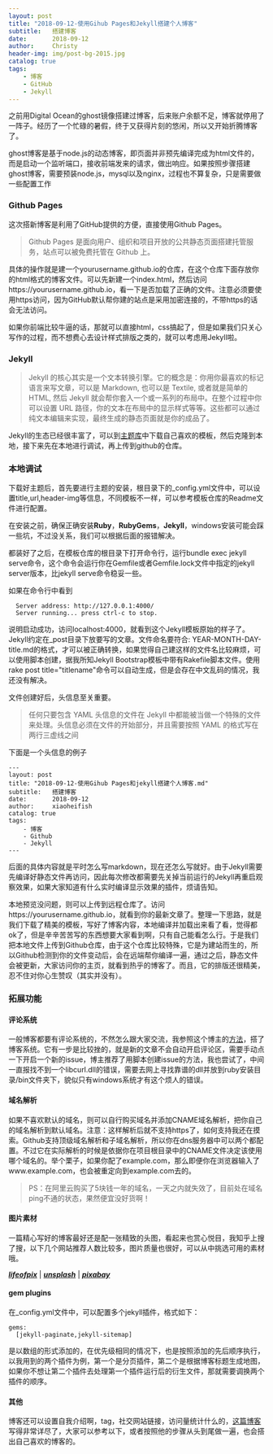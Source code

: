 ```yaml
---
layout: post
title: "2018-09-12-使用Gihub Pages和Jekyll搭建个人博客"
subtitle:   搭建博客
date:       2018-09-12 
author:     Christy
header-img: img/post-bg-2015.jpg
catalog: true
tags:
    - 博客
    - GitHub
    - Jekyll
---
```



之前用Digital Ocean的ghost镜像搭建过博客，后来账户余额不足，博客就停用了一阵子。经历了一个忙碌的暑假，终于又获得片刻的悠闲，所以又开始折腾博客了。

ghost博客是基于node.js的动态博客，即页面并非预先编译完成为html文件的，而是启动一个监听端口，接收前端发来的请求，做出响应。如果按照步骤搭建ghost博客，需要预装node.js，mysql以及nginx，过程也不算复杂，只是需要做一些配置工作

### Github Pages
这次搭新博客是利用了GitHub提供的方便，直接使用Github Pages。

> Github Pages 是面向用户、组织和项目开放的公共静态页面搭建托管服 务，站点可以被免费托管在 Github 上。

具体的操作就是建一个yourusername.github.io的仓库，在这个仓库下面存放你的html格式的博客文件。可以先新建一个index.html，然后访问https://yourusername.github.io，看一下是否加载了正确的文件。注意必须要使用https访问，因为GitHub默认帮你建的站点是采用加密连接的，不带https的话会无法访问。

如果你前端比较牛逼的话，那就可以直接html，css搞起了，但是如果我们只关心写作的过程，而不想费心去设计样式排版之类的，就可以考虑用Jekyll啦。

### Jekyll

> Jekyll 的核心其实是一个文本转换引擎。它的概念是：你用你最喜欢的标记语言来写文章，可以是 Markdown, 也可以是 Textile, 或者就是简单的 HTML, 然后 Jekyll 就会帮你套入一个或一系列的布局中。在整个过程中你可以设置 URL 路径，你的文本在布局中的显示样式等等。这些都可以通过纯文本编辑来实现，最终生成的静态页面就是你的成品了。

Jekyll的生态已经很丰富了，可以到[主题库](http://jekyllthemes.org/)中下载自己喜欢的模板，然后克隆到本地，接下来先在本地进行调试，再上传到github的仓库。

### 本地调试 
下载好主题后，首先要进行主题的安装，根目录下的_config.yml文件中，可以设置title,url,header-img等信息，不同模板不一样，可以参考模板仓库的Readme文件进行配置。

在安装之前，确保正确安装**Ruby**，**RubyGems**，**Jekyll**，windows安装可能会踩一些坑，不过没关系，我们可以根据后面的报错解决。

都装好了之后，在模板仓库的根目录下打开命令行，运行bundle exec jekyll serve命令，这个命令会运行你在Gemfile或者Gemfile.lock文件中指定的jekyll server版本，比jekyll serve命令稳妥一些。

如果在命令行中看到


```
  Server address: http://127.0.0.1:4000/
  Server running... press ctrl-c to stop.
```

说明启动成功，访问localhost:4000，就看到这个Jekyll模板原始的样子了。Jekyll约定在_post目录下放要写的文章。文件命名要符合: YEAR-MONTH-DAY-title.md的格式，才可以被正确转换，如果觉得自己建这样的文件名比较麻烦，可以使用脚本创建，据我所知Jekyll Bootstrap模板中带有Rakefile脚本文件。使用rake post title="titlename"命令可以自动生成，但是会存在中文乱码的情况，我还没有解决。

文件创建好后，头信息至关重要。

> 任何只要包含 YAML 头信息的文件在 Jekyll 中都能被当做一个特殊的文件来处理。头信息必须在文件的开始部分，并且需要按照 YAML 的格式写在两行三虚线之间

下面是一个头信息的例子

```
---
layout: post
title: "2018-09-12-使用Gihub Pages和jekyll搭建个人博客.md"
subtitle:   搭建博客
date:       2018-09-12
author:     xiaoheifish
catalog: true
tags:
    - 博客
    - Github
    - Jekyll
---
```


后面的具体内容就是平时怎么写markdown，现在还怎么写就好。由于Jekyll需要先编译好静态文件再访问，因此每次修改都需要先关掉当前运行的Jekyll再重启观察效果，如果大家知道有什么实时编译显示效果的插件，烦请告知。


本地预览没问题，则可以上传到远程仓库了。访问https://yourusername.github.io，就看到你的最新文章了。整理一下思路，就是我们下载了精美的模板，写好了博客内容，本地编译并加载出来看了看，觉得都ok了，但是辛辛苦苦写的东西想要大家看到啊，只有自己能看怎么行。于是我们把本地文件上传到Github仓库，由于这个仓库比较特殊，它是为建站而生的，所以Github检测到你的文件变动后，会在远端帮你编译一遍，通过之后，静态文件会被更新，大家访问你的主页，就看到热乎的博客了。而且，它的排版还很精美，忍不住对你心生赞叹（其实并没有）。


### 拓展功能

#### 评论系统
一般博客都要有评论系统的，不然怎么跟大家交流，我参照这个博主的[方法](http://qiubaiying.top/2017/12/19/%E4%B8%BA%E5%8D%9A%E5%AE%A2%E6%B7%BB%E5%8A%A0-Gitalk-%E8%AF%84%E8%AE%BA%E6%8F%92%E4%BB%B6/)，搭了博客系统。它有一步是比较挫的，就是新的文章不会自动开启评论区，需要手动点一下开启一个新的issue，博主推荐了用脚本创建issue的方法，我也尝试了，中间一直报找不到一个libcurl.dll的错误，需要去网上寻找靠谱的dll并放到ruby安装目录/bin文件夹下，貌似只有windows系统才有这个烦人的错误。

#### 域名解析

如果不喜欢默认的域名，则可以自行购买域名并添加CNAME域名解析，把你自己的域名解析到默认域名。注意：这样解析后就不支持https了，如何支持我还在摸索。Github支持顶级域名解析和子域名解析，所以你在dns服务器中可以两个都配置。不过它在实际解析的时候是依据你在项目根目录中的CNAME文件决定该使用哪个域名的。举个栗子，如果你配了example.com，那么即便你在浏览器输入了www.example.com，也会被重定向到example.com去的。

> PS：在阿里云购买了5块钱一年的域名，一天之内就失效了，目前处在域名ping不通的状态，果然便宜没好货啊！


#### 图片素材
一篇精心写好的博客最好还是配一张精致的头图，看起来也赏心悦目，我知乎上搜了搜，以下几个网站推荐人数比较多，图片质量也很好，可以从中挑选可用的素材哦。

[***lifeofpix***](https://www.lifeofpix.com/) | [***unsplash***](https://unsplash.com/public-domain-images) | [***pixabay***](https://pixabay.com/)


#### gem plugins
在_config.yml文件中，可以配置多个jekyll插件，格式如下：

```
gems:
  [jekyll-paginate,jekyll-sitemap]
```

是以数组的形式添加的，在优先级相同的情况下，也是按照添加的先后顺序执行，以我用到的两个插件为例，第一个是分页插件，第二个是根据博客标题生成地图，如果你不想让第二个插件去处理第一个插件运行后的衍生文件，那就需要调换两个插件的顺序。

#### 其他
博客还可以设置自我介绍啊，tag，社交网站链接，访问量统计什么的，[这篇博客](https://www.jianshu.com/p/e68fba58f75c)写得非常详尽了，大家可以参考以下，或者按照他的步骤从头到尾做一遍，也会搭出自己喜欢的博客的。


